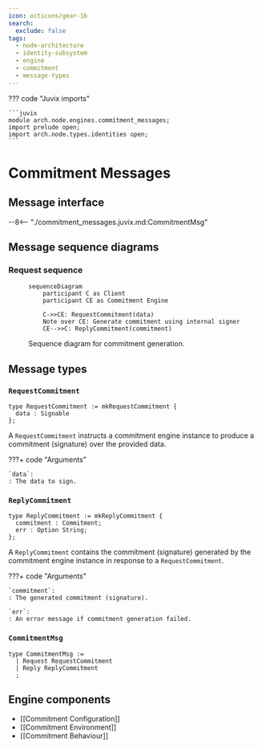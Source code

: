 ```yaml
---
icon: octicons/gear-16
search:
  exclude: false
tags:
  - node-architecture
  - identity-subsystem
  - engine
  - commitment
  - message-types
---
```


??? code "Juvix imports"

    ```juvix
    module arch.node.engines.commitment_messages;
    import prelude open;
    import arch.node.types.identities open;
    ```

# Commitment Messages

## Message interface

--8<-- "./commitment_messages.juvix.md:CommitmentMsg"

## Message sequence diagrams

### Request sequence

<!-- --8<-- [start:message-sequence-diagram] -->
<figure markdown="span">

```mermaid
sequenceDiagram
    participant C as Client
    participant CE as Commitment Engine

    C->>CE: RequestCommitment(data)
    Note over CE: Generate commitment using internal signer
    CE-->>C: ReplyCommitment(commitment)
```

<figcaption markdown="span">
Sequence diagram for commitment generation.
</figcaption>
</figure>
<!-- --8<-- [end:message-sequence-diagram] -->

## Message types

### `RequestCommitment`

```juvix
type RequestCommitment := mkRequestCommitment {
  data : Signable
};
```

A `RequestCommitment` instructs a commitment engine instance to produce a
commitment (signature) over the provided data.

???+ code "Arguments"

    `data`:
    : The data to sign.

### `ReplyCommitment`

```juvix
type ReplyCommitment := mkReplyCommitment {
  commitment : Commitment;
  err : Option String;
};
```

A `ReplyCommitment` contains the commitment (signature) generated by the
commitment engine instance in response to a `RequestCommitment`.

???+ code "Arguments"

    `commitment`:
    : The generated commitment (signature).

    `err`:
    : An error message if commitment generation failed.

### `CommitmentMsg`

<!-- --8<-- [start:CommitmentMsg] -->
```juvix
type CommitmentMsg :=
  | Request RequestCommitment
  | Reply ReplyCommitment
  ;
```
<!-- --8<-- [end:CommitmentMsg] -->

## Engine components

- [[Commitment Configuration]]
- [[Commitment Environment]]
- [[Commitment Behaviour]]
